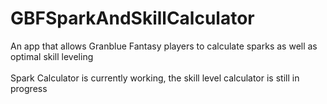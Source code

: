 # GBFSparkAndSkillCalculator
An app that allows Granblue Fantasy players to calculate sparks as well as optimal skill leveling<br /><br />
Spark Calculator is currently working, the skill level calculator is still in progress
